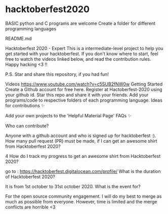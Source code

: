 # hacktoberfest2020

BASIC python and C programs are welcome
Create a folder for different programming languages

README.md


Hacktoberfest 2020 - Expert
This is a intermediate-level project to help you get started with your hacktoberfest. If you don't know where to start, feel free to watch the videos linked below, and read the contribution rules. Happy hacking <3 !!

P.S. Star and share this repository, if you had fun!

Videos
https://www.youtube.com/watch?v=c5SUB2fNW0w
Getting Started
Create a Github account for free here.
Register at Hactoberfest-2020 using your github id.
Star this repo and share it with your friends.
Add your programs/code to respective folders of each programming language.
Ideas for contributions
✨

Add your own projects to the 'Helpful Material Page'
FAQs
✨

Who can contribute?

Anyone with a github account and who is signed up for hacktoberfest :).
How many pull request (PR) must be made, if I can get an awesome shirt from Hacktoberfest 2020?

4
How do I track my progress to get an awesome shirt from Hacktoberfest 2020?

go to : https://hacktoberfest.digitalocean.com/profile/
What is the duration of Hacktoberfest 2020?

It is from 1st october to 31st october 2020.
What is the event for?

For the open source community engagement.
I will do my best to merge as much as possible from everyone. However, time is limited and the merge conflicts are horrible <3
